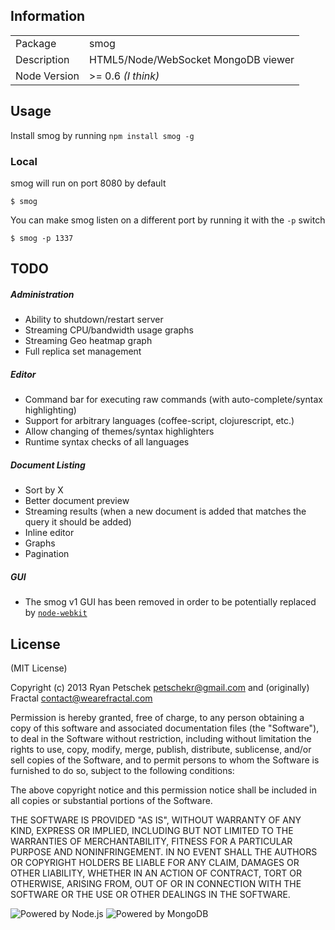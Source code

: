 ## Information

<table>
<tr> 
<td>Package</td><td>smog</td>
</tr>
<tr>
<td>Description</td>
<td>HTML5/Node/WebSocket MongoDB viewer</td>
</tr>
<tr>
<td>Node Version</td>
<td>>= 0.6 <em>(I think)</em></td>
</tr>
</table>

## Usage

Install smog by running ```npm install smog -g```

### Local

smog will run on port 8080 by default

`$ smog`

You can make smog listen on a different port by running it with the `-p` switch

`$ smog -p 1337`


## TODO

##### Administration

* Ability to shutdown/restart server
* Streaming CPU/bandwidth usage graphs
* Streaming Geo heatmap graph
* Full replica set management

##### Editor

* Command bar for executing raw commands (with auto-complete/syntax highlighting)
* Support for arbitrary languages (coffee-script, clojurescript, etc.)
* Allow changing of themes/syntax highlighters
* Runtime syntax checks of all languages

##### Document Listing

* Sort by X
* Better document preview
* Streaming results (when a new document is added that matches the query it should be added)
* Inline editor
* Graphs
* Pagination

##### GUI

* The smog v1 GUI has been removed in order to be potentially replaced by [`node-webkit`](https://github.com/rogerwang/node-webkit "node-webkit")

## License

(MIT License)

Copyright (c) 2013 Ryan Petschek <petschekr@gmail.com> and (originally) Fractal <contact@wearefractal.com>

Permission is hereby granted, free of charge, to any person obtaining
a copy of this software and associated documentation files (the
"Software"), to deal in the Software without restriction, including
without limitation the rights to use, copy, modify, merge, publish,
distribute, sublicense, and/or sell copies of the Software, and to
permit persons to whom the Software is furnished to do so, subject to
the following conditions:

The above copyright notice and this permission notice shall be
included in all copies or substantial portions of the Software.

THE SOFTWARE IS PROVIDED "AS IS", WITHOUT WARRANTY OF ANY KIND,
EXPRESS OR IMPLIED, INCLUDING BUT NOT LIMITED TO THE WARRANTIES OF
MERCHANTABILITY, FITNESS FOR A PARTICULAR PURPOSE AND
NONINFRINGEMENT. IN NO EVENT SHALL THE AUTHORS OR COPYRIGHT HOLDERS BE
LIABLE FOR ANY CLAIM, DAMAGES OR OTHER LIABILITY, WHETHER IN AN ACTION
OF CONTRACT, TORT OR OTHERWISE, ARISING FROM, OUT OF OR IN CONNECTION
WITH THE SOFTWARE OR THE USE OR OTHER DEALINGS IN THE SOFTWARE.

![Powered by Node.js](http://nodejs.org/images/logos/nodejs-dark.png)
![Powered by MongoDB](http://www.mongodb.org/static/images/powered_by/PoweredMongoDBbrown50.png)